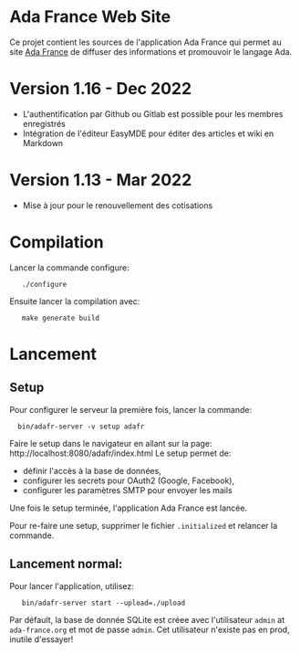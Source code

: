 # Ada France Web Site

Ce projet contient les sources de l'application Ada France qui permet
au site [Ada France](https://www.ada-france.org) de diffuser des informations
et promouvoir le langage Ada.

# Version 1.16 - Dec 2022

- L'authentification par Github ou Gitlab est possible pour les membres enregistrés
- Intégration de l'éditeur EasyMDE pour éditer des articles et wiki en Markdown

# Version 1.13 - Mar 2022

- Mise à jour pour le renouvellement des cotisations

# Compilation

Lancer la commande configure:
```
   ./configure
```
Ensuite lancer la compilation avec:
```
   make generate build
```

# Lancement

## Setup

Pour configurer le serveur la première fois, lancer la commande:

```
  bin/adafr-server -v setup adafr
```

Faire le setup dans le navigateur en allant sur la page: http://localhost:8080/adafr/index.html
Le setup permet de:

* définir l'accès à la base de données,
* configurer les secrets pour OAuth2 (Google, Facebook),
* configurer les paramètres SMTP pour envoyer les mails

Une fois le setup terminée, l'application Ada France est lancée.

Pour re-faire une setup, supprimer le fichier `.initialized` et relancer la commande.

## Lancement normal:

Pour lancer l'application, utilisez:
```
   bin/adafr-server start --upload=./upload
```

Par défault, la base de donnée SQLite est créee avec l'utilisateur `admin` at `ada-france.org` et mot de passe `admin`.
Cet utilisateur n'existe pas en prod, inutile d'essayer!
